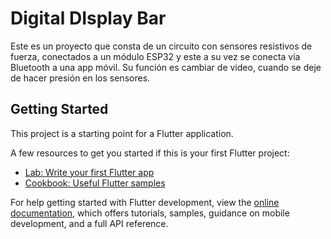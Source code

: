 # Digital DIsplay Bar

Este es un proyecto que consta de un circuito con sensores resistivos de fuerza, conectados a un módulo ESP32 y este a su vez se conecta vía Bluetooth a una app móvil. 
Su función es cambiar de video, cuando se deje de hacer presión en los sensores.

## Getting Started

This project is a starting point for a Flutter application.

A few resources to get you started if this is your first Flutter project:

- [Lab: Write your first Flutter app](https://docs.flutter.dev/get-started/codelab)
- [Cookbook: Useful Flutter samples](https://docs.flutter.dev/cookbook)

For help getting started with Flutter development, view the
[online documentation](https://docs.flutter.dev/), which offers tutorials,
samples, guidance on mobile development, and a full API reference.
